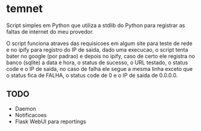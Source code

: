 # temnet

Script simples em Python que utiliza a stdlib do Python para registrar as faltas de internet do meu provedor.

O script funciona atraves das requisicoes em algum site para teste de rede e no ipify para registro do IP de saida, dado uma execucao, o script tenta bater no google (por padrao) e depois no ipify, caso de certo ele registra no banco (sqlite) a data e hora, o status de sucesso, o URL testado, o status code e o IP de saida, no caso de falha ele segue a mesma linha exceto que o status fica de FALHA, o status code de 0 e o IP de saida de 0.0.0.0.

## TODO

- Daemon
- Notificacoes
- Flask WebUI para reportings
